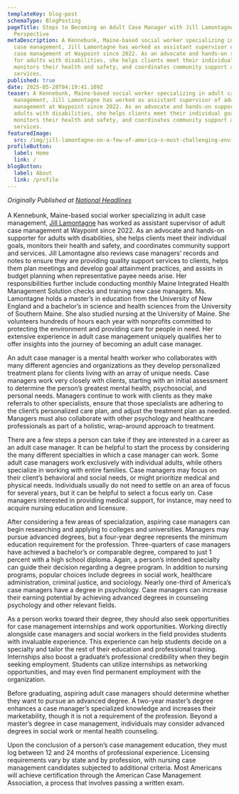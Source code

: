 ```yaml
---
templateKey: blog-post
schemaType: BlogPosting
pageTitle: Steps to Becoming an Adult Case Manager with Jill Lamontagne’s Expert
  Perspective
metaDescription: A Kennebunk, Maine-based social worker specializing in adult
  case management, Jill Lamontagne has worked as assistant supervisor of adult
  case management at Waypoint since 2022. As an advocate and hands-on supporter
  for adults with disabilities, she helps clients meet their individual goals,
  monitors their health and safety, and coordinates community support and
  services.
published: true
date: 2025-05-28T04:19:41.109Z
teaser: A Kennebunk, Maine-based social worker specializing in adult case
  management, Jill Lamontagne has worked as assistant supervisor of adult case
  management at Waypoint since 2022. As an advocate and hands-on supporter for
  adults with disabilities, she helps clients meet their individual goals,
  monitors their health and safety, and coordinates community support and
  services.
featuredImage:
  src: /img/jill-lamontagne-on-a-few-of-america-s-most-challenging-environmental-issues.jpg
profileButton:
  label: Home
  link: /
blogButton:
  label: About
  link: /profile
---
```

*Originally Published at [National Headlines](https://www.nationalheadlines.co.uk/2025/04/steps-to-becoming-an-adult-case-manager-with-jill-lamontagnes-expert-perspective/)*\
\
A Kennebunk, Maine-based social worker specializing in adult case management, [Jill Lamontagne](https://www.crunchbase.com/person/jill-lamontagne) has worked as assistant supervisor of adult case management at Waypoint since 2022. As an advocate and hands-on supporter for adults with disabilities, she helps clients meet their individual goals, monitors their health and safety, and coordinates community support and services. Jill Lamontagne also reviews case managers’ records and notes to ensure they are providing quality support services to clients, helps them plan meetings and develop goal attainment practices, and assists in budget planning when representative payee needs arise. Her responsibilities further include conducting monthly Maine Integrated Health Management Solution checks and training new case managers. Ms. Lamontagne holds a master’s in education from the University of New England and a bachelor’s in science and health sciences from the University of Southern Maine. She also studied nursing at the University of Maine. She volunteers hundreds of hours each year with nonprofits committed to protecting the environment and providing care for people in need. Her extensive experience in adult case management uniquely qualifies her to offer insights into the journey of becoming an adult case manager.

An adult case manager is a mental health worker who collaborates with many different agencies and organizations as they develop personalized treatment plans for clients living with an array of unique needs. Case managers work very closely with clients, starting with an initial assessment to determine the person’s greatest mental health, psychosocial, and personal needs. Managers continue to work with clients as they make referrals to other specialists, ensure that those specialists are adhering to the client’s personalized care plan, and adjust the treatment plan as needed. Managers must also collaborate with other psychology and healthcare professionals as part of a holistic, wrap-around approach to treatment.

There are a few steps a person can take if they are interested in a career as an adult case manager. It can be helpful to start the process by considering the many different specialties in which a case manager can work. Some adult case managers work exclusively with individual adults, while others specialize in working with entire families. Case managers may focus on their client’s behavioral and social needs, or might prioritize medical and physical needs. Individuals usually do not need to settle on an area of focus for several years, but it can be helpful to select a focus early on. Case managers interested in providing medical support, for instance, may need to acquire nursing education and licensure.

After considering a few areas of specialization, aspiring case managers can begin researching and applying to colleges and universities. Managers may pursue advanced degrees, but a four-year degree represents the minimum education requirement for the profession. Three-quarters of case managers have achieved a bachelor’s or comparable degree, compared to just 1 percent with a high school diploma. Again, a person’s intended specialty can guide their decision regarding a degree program. In addition to nursing programs, popular choices include degrees in social work, healthcare administration, criminal justice, and sociology. Nearly one-third of America’s case managers have a degree in psychology. Case managers can increase their earning potential by achieving advanced degrees in counseling psychology and other relevant fields.

As a person works toward their degree, they should also seek opportunities for case management internships and work opportunities. Working directly alongside case managers and social workers in the field provides students with invaluable experience. This experience can help students decide on a specialty and tailor the rest of their education and professional training. Internships also boost a graduate’s professional credibility when they begin seeking employment. Students can utilize internships as networking opportunities, and may even find permanent employment with the organization.

Before graduating, aspiring adult case managers should determine whether they want to pursue an advanced degree. A two-year master’s degree enhances a case manager’s specialized knowledge and increases their marketability, though it is not a requirement of the profession. Beyond a master’s degree in case management, individuals may consider advanced degrees in social work or mental health counseling.

Upon the conclusion of a person’s case management education, they must log between 12 and 24 months of professional experience. Licensing requirements vary by state and by profession, with nursing case management candidates subjected to additional criteria. Most Americans will achieve certification through the American Case Management Association, a process that involves passing a written exam.